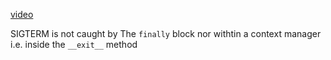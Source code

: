[video](https://www.youtube.com/watch?v=VVS1xVjhj34&t=404s)

SIGTERM is not caught by The `finally` block nor withtin a context manager i.e. inside the `__exit__`  method
